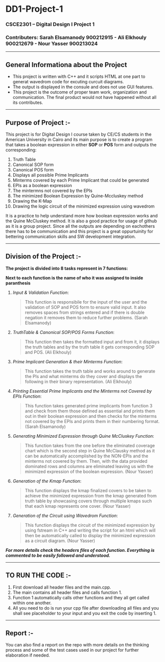 # DD1-Project-1
### CSCE2301 – Digital Design I Project 1
### Contributers: Sarah Elsamanody 900212915 - Ali Elkhouly 900212679 - Nour Yasser 900213024
-----

## General Informationa about the Project
- This project is written with C++ and it scripts HTML at one part to generat wavedrom code for excuting curcuit diagrams.
- The output is displayed in the consule and does not use GUI features.
- This project is the outcome of proper team work, organization and communication. The final product would not have happened without all its contributes.

-----
## Purpose of Project :-
This project is for Digital Design I course taken by CE/CS students in the American University in Cairo and its main purpose is to create a program 
that takes a boolean expression in either **SOP** or **POS** form and outputs the corresponding:
1.  Truth Table
2.  Canonical SOP form
3.  Canonical POS form
4.  Displays all possible Prime Implicants
5.  Minterms covered by each Prime Implicant that could be generated
6.  EPIs as a boolean expression
7.  The mintermns not covered by the EPIs
8.  The minimized Boolean Expression by Quine-Mccluskey method
9.  Drawing the K-Map
10. Drawing the logic circuit of the minimized expression using wavedrom

It is a practice to help understand more how boolean expression works and the Quine McCluskey method. It is also a good practice for usage of github as it is a group project.
Since all the outputs are depending on eachothers there has to be communication and this project is a great oppurtuinity for bettering communication skills and SW development integration.

-----
## Division of the Project :-
**The project is divided into 8 tasks represent in 7 functions:**

**Next to each function is the name of who it was assigned to inside paranthesis**

1. *Input & Validation Function*:

    >This function is responsibile for the input of the user and the validation of SOP and POS form to ensure valid input. It also removes spaces from strings entered and if there is double negation it removes them to reduce further problems. (Sarah Elsamanody)

2. *TruthTable & Canonical SOP/POS Forms Function*:
   
    >This function then takes the formatted input and from it, it displays the truth tables and by the truth table it gets corresponding SOP and POS. (Ali Elkhouly)

3.  *Prime Implicant Generation & their Minterms Function*:
    
    >This function takes the truth table and works around to generate the PIs and what minterms do they cover and displays the following in their binary representation. (Ali Elkhouly)

4. *Printing Essential Prime Implicants and the Minterms not Covered by EPIs Function*:

    >This function takes generated prime implicants from function 3 and check from them those defined as essential and prints them out in their boolean expression and then checks for the minterms not covered by the EPIs and prints them in their numbering format. (Sarah Elsamanody)
    
5. *Generating Minimized Expression through Quine McCluskey Function*:

    >This function takes from the one before the eliminated coverage chart which is the second step in Quine McClausky method as it can be automatically accomplished by the NON-EPIs and the minterms not covered by them. Then, with the data provided dominated rows and columns are eliminated leaving us with the minimized expression of the boolean expression. (Nour Yasser)

6. *Generation of the Kmap Function*:

    >This function displays the kmap finalized covers to be taken to achieve the minimized expression from the kmap generated from truth table by showcasing covers through multiple kmaps such that each kmap represents one cover.  (Nour Yasser)

7. *Generation of the Circuit using Wavedrom Function*:

    >This function displays the circuit of the minimized expression by using fstream in C++ and writing the script for an html which will then be automatically called to display the minimized expression as a circuit diagram.  (Nour Yasser)
     
***For more details check the headers files of each function. Everything is commented to be easily followed and understood.***

------

## TO RUN THE CODE :-

1. First download all header files and the main.cpp.
2. The main contains all header files and calls function 1.
3. Function 1 automatically calls other functions and they all get called within one another.
4. All you need to do is run your cpp file after downloading all files and you shall see placeholder to your input and you exit the code by inserting 1.

-----

## Report :-
You can also find a report on the repo with more details on the thinking process and some of the test cases used in our project for further elaboration if needed.
